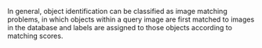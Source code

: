 In general, object identification can be classified as image matching problems, in which objects within a query image are first matched to images in the database and labels are assigned to those objects according to matching scores. 
